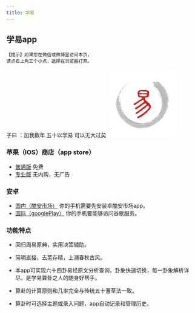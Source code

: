 ```yaml
---
title: 学易
---
```

## 学易app

```
【提示】如果您在微信或微博里访问本页，
请点右上角三个小点，选择在浏览器打开。

```

子曰 ：加我数年 五十以学易 可以无大过矣
![avatar](icon-60@3x.png)

### 苹果（IOS）商店（app store）
- [普通版](https://apps.apple.com/cn/app/学易/id1316867213) 免费
- [专业版](https://apps.apple.com/cn/app/学易-专业版/id1457421921) 无内购，无广告

### 安卓
- [国内（酷安市场）](https://www.coolapk.com/apk/168854) 你的手机需要先安装卓酷安市场app。
- [国际（googlePlay）](https://play.google.com/store/apps/details?id=me.suhe.yi) 你的手机要能够访问谷歌服务。

### 功能特点

- 回归周易原典，实用决策辅助。

- 简明直接，去芜存精，上溯春秋古风。

- 本app可实现六十四卦易经原文分析查询，卦象快速切换，每一卦象解析详尽。是学易算卦之人的随身好帮手。

- 算卦的计算原则和几率完全与传统五十蓍草法一致。

- 算卦时可选择主题或录入问题，app自动记录和管理历史。
